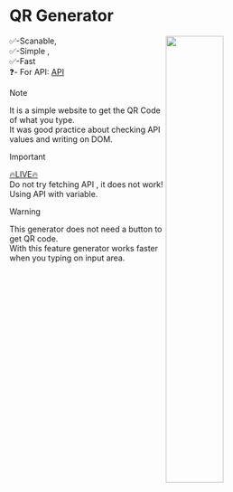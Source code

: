 # QR Generator 

<img src="https://github.com/samedfft2634/QR_Generator/assets/100915606/7f39ebe4-f8d4-44d4-b194-41b34cad7518" align="right" width="45%" />




✅-Scanable, <br> ✅-Simple , <br> ✅-Fast  <br> ❓- For API: <a href="https://api.qrserver.com/v1/create-qr-code/?size=150x150&data=${Your_data}" >API</a> <br>

> [!NOTE]
> It is a simple website to get the QR Code of what you type. <br> 
> It was good practice about checking API values and writing on DOM. <br> 


> [!IMPORTANT]
> <a href="https://qr-generator-eosin-six.vercel.app/" >🔥LIVE🔥</a> <br>
> Do not try fetching API , it does not work! Using API with variable.

> [!WARNING]  
> This generator does not need a button to get QR code. <br>
> With this feature generator works faster when you typing on input area.





